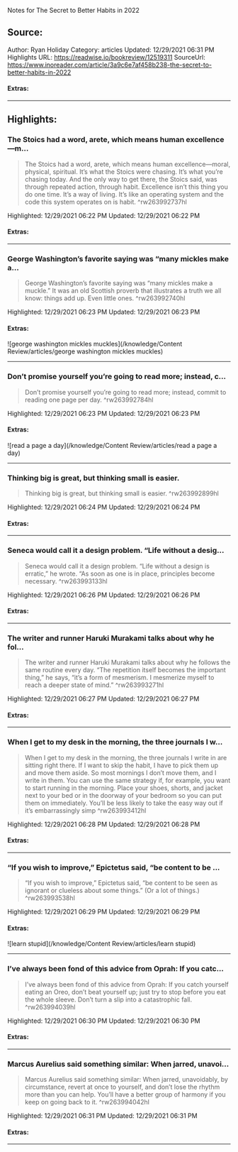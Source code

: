 Notes for The Secret to Better Habits in 2022

## Source:
Author: Ryan Holiday
Category: articles
Updated: 12/29/2021 06:31 PM
Highlights URL: https://readwise.io/bookreview/12519311
SourceUrl: https://www.inoreader.com/article/3a9c6e7af458b238-the-secret-to-better-habits-in-2022


#### Extras:




 
-----
 ## Highlights:

### The Stoics had a word, arete, which means human excellence—m...
>The Stoics had a word, arete, which means human excellence—moral, physical, spiritual. It’s what the Stoics were chasing. It’s what you’re chasing today. And the only way to get there, the Stoics said, was through repeated action, through habit. Excellence isn’t this thing you do one time. It’s a way of living. It’s like an operating system and the code this system operates on is habit. ^rw263992737hl


Highlighted: 12/29/2021 06:22 PM
Updated: 12/29/2021 06:22 PM


#### Extras:





------

### George Washington’s favorite saying was “many mickles make a...
>George Washington’s favorite saying was “many mickles make a muckle.” It was an old Scottish proverb that illustrates a truth we all know: things add up. Even little ones. ^rw263992740hl


Highlighted: 12/29/2021 06:23 PM
Updated: 12/29/2021 06:23 PM


#### Extras:
![george washington mickles muckles](/knowledge/Content Review/articles/george washington mickles muckles)




------

### Don’t promise yourself you’re going to read more; instead, c...
>Don’t promise yourself you’re going to read more; instead, commit to reading one page per day. ^rw263992784hl


Highlighted: 12/29/2021 06:23 PM
Updated: 12/29/2021 06:23 PM


#### Extras:
![read a page a day](/knowledge/Content Review/articles/read a page a day)




------

### Thinking big is great, but thinking small is easier.
>Thinking big is great, but thinking small is easier. ^rw263992899hl


Highlighted: 12/29/2021 06:24 PM
Updated: 12/29/2021 06:24 PM


#### Extras:





------

### Seneca would call it a design problem. “Life without a desig...
>Seneca would call it a design problem. “Life without a design is erratic,” he wrote. “As soon as one is in place, principles become necessary. ^rw263993133hl


Highlighted: 12/29/2021 06:26 PM
Updated: 12/29/2021 06:26 PM


#### Extras:





------

### The writer and runner Haruki Murakami talks about why he fol...
>The writer and runner Haruki Murakami talks about why he follows the same routine every day. “The repetition itself becomes the important thing,” he says, “it’s a form of mesmerism. I mesmerize myself to reach a deeper state of mind.” ^rw263993271hl


Highlighted: 12/29/2021 06:27 PM
Updated: 12/29/2021 06:27 PM


#### Extras:





------

### When I get to my desk in the morning, the three journals I w...
>When I get to my desk in the morning, the three journals I write in are sitting right there. If I want to skip the habit, I have to pick them up and move them aside. So most mornings I don’t move them, and I write in them. You can use the same strategy if, for example, you want to start running in the morning. Place your shoes, shorts, and jacket next to your bed or in the doorway of your bedroom so you can put them on immediately. You’ll be less likely to take the easy way out if it’s embarrassingly simp ^rw263993412hl


Highlighted: 12/29/2021 06:28 PM
Updated: 12/29/2021 06:28 PM


#### Extras:





------

### “If you wish to improve,” Epictetus said, “be content to be ...
>“If you wish to improve,” Epictetus said, “be content to be seen as ignorant or clueless about some things.” (Or a lot of things.) ^rw263993538hl


Highlighted: 12/29/2021 06:29 PM
Updated: 12/29/2021 06:29 PM


#### Extras:
![learn stupid](/knowledge/Content Review/articles/learn stupid)




------

### I’ve always been fond of this advice from Oprah: If you catc...
>I’ve always been fond of this advice from Oprah: If you catch yourself eating an Oreo, don’t beat yourself up; just try to stop before you eat the whole sleeve. Don’t turn a slip into a catastrophic fall. ^rw263994039hl


Highlighted: 12/29/2021 06:30 PM
Updated: 12/29/2021 06:30 PM


#### Extras:





------

### Marcus Aurelius said something similar:  When jarred, unavoi...
>Marcus Aurelius said something similar:  When jarred, unavoidably, by circumstance, revert at once to yourself, and don’t lose the rhythm more than you can help. You’ll have a better group of harmony if you keep on going back to it. ^rw263994042hl


Highlighted: 12/29/2021 06:31 PM
Updated: 12/29/2021 06:31 PM


#### Extras:





------

